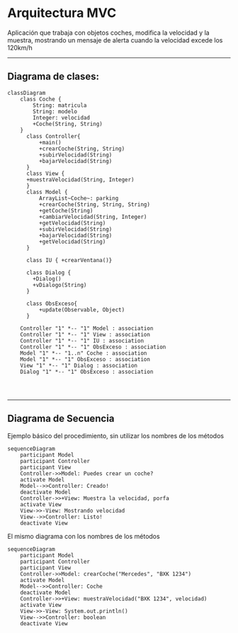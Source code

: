 # Arquitectura MVC

Aplicación que trabaja con objetos coches, modifica la velocidad y la muestra, mostrando un mensaje de alerta cuando la velocidad excede los 120km/h

---
## Diagrama de clases:

```mermaid
classDiagram
    class Coche {
        String: matricula
        String: modelo
        Integer: velocidad
        +Coche(String, String)
    }
      class Controller{
          +main()
          +crearCoche(String, String)
          +subirVelocidad(String)
          +bajarVelocidad(String)
      }
      class View {
      +muestraVelocidad(String, Integer)
      }
      class Model {
          ArrayList~Coche~: parking
          +crearCoche(String, String, String)
          +getCoche(String)
          +cambiarVelocidad(String, Integer)
          +getVelocidad(String)
          +subirVelocidad(String)
          +bajarVelocidad(String)
          +getVelocidad(String)
      }
      
      class IU { +crearVentana()}
      
      class Dialog { 
        +Dialog() 
        +vDialogo(String)  
      }
      
      class ObsExceso{
          +update(Observable, Object)
      }
      
    Controller "1" *-- "1" Model : association
    Controller "1" *-- "1" View : association
    Controller "1" *-- "1" IU : association
    Controller "1" *-- "1" ObsExceso : association
    Model "1" *-- "1..n" Coche : association
    Model "1" *-- "1" ObsExceso : association
    View "1" *-- "1" Dialog : association 
    Dialog "1" *-- "1" ObsExceso : association
    
      
      
```

---

## Diagrama de Secuencia

Ejemplo básico del procedimiento, sin utilizar los nombres de los métodos


```mermaid
sequenceDiagram
    participant Model
    participant Controller
    participant View
    Controller->>Model: Puedes crear un coche?
    activate Model
    Model-->>Controller: Creado!
    deactivate Model
    Controller->>+View: Muestra la velocidad, porfa
    activate View
    View->>-View: Mostrando velocidad
    View-->>Controller: Listo!
    deactivate View
```

El mismo diagrama con los nombres de los métodos

```mermaid
sequenceDiagram
    participant Model
    participant Controller
    participant View
    Controller->>Model: crearCoche("Mercedes", "BXK 1234")
    activate Model
    Model-->>Controller: Coche
    deactivate Model
    Controller->>+View: muestraVelocidad("BXK 1234", velocidad)
    activate View
    View->>-View: System.out.println()
    View-->>Controller: boolean
    deactivate View
```